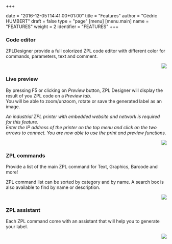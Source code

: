 +++

date = "2016-12-05T14:41:00+01:00"
title = "Features"
author = "Cédric HUMBERT"
draft = false
type = "page"
[menu]
     [menu.main]
        name = "FEATURES"
        weight = 2
        identifier = "FEATURES"
+++


<div class="empty-sep"></div>

<div class="gray-box">
  <div class="row gutters">
    <div class="col col-6 item">
        <h3 class="boxtitle">Code editor</h3>
        <p>ZPLDesigner provide a full colorized ZPL code editor with different color for commands, parameters, text and comment.</p>
    </div>
    <div class="col col-6 item">
      <div style="width: 100%; text-align: right;">
        <img class="feature-img" src="/img/code_editor.png">
      </div>
    </div>
  </div>
</div>

<div class="empty-sep"></div>

<div class="gray-box">
  <div class="row gutters">
  <div class="col col-6 item">
        <h3 class="boxtitle">Live preview</h3>
        <p>By pressing F5 or clicking on <i>Preview</i> button, ZPL Designer will display the result of you ZPL code on a <i>Preview tab</i>. <br>You will be able to zoom/unzoom, rotate or save the generated label as an image.</p>
        <p><i>An industrial ZPL printer with embedded website and network is required for this feature. <br>Enter the IP address of the printer on the top menu and click on the two arrows to connect. You are now able to use the print and preview functions.</i></p>
    </div>
	<div class="col col-6 item">
      <div style="width: 100%; text-align: right;">
        <img class="feature-img" src="/img/preview.png">
      </div>
    </div>
  </div>
</div>

<div class="empty-sep"></div> 

<div class="gray-box">
  <div class="row gutters">
    <div class="col col-6 item">
        <h3 class="boxtitle">ZPL commands</h3>
        <p>Provide a list of the main ZPL command for Text, Graphics, Barcode and more!</p>
        <p>ZPL command list can be sorted by category and by name. A search box is also available to find by name or description.</p>
    </div>
    <div class="col col-6 item">
      <div style="width: 100%; text-align: right;">
        <img class="feature-img" src="/img/zpl_command.png">
      </div>
    </div>
  </div>
</div>

<div class="empty-sep"></div> 

<div class="gray-box">
  <div class="row gutters">
    <div class="col col-6 item">
        <h3 class="boxtitle">ZPL assistant</h3>
        <p>Each ZPL command come with an assistant that will help you to generate your label.</p>
    </div>
    <div class="col col-6 item">
      <div style="width: 100%; text-align: right;">
        <img class="feature-img" src="/img/zplAssistant.png">
      </div>
    </div>
  </div>
</div>

